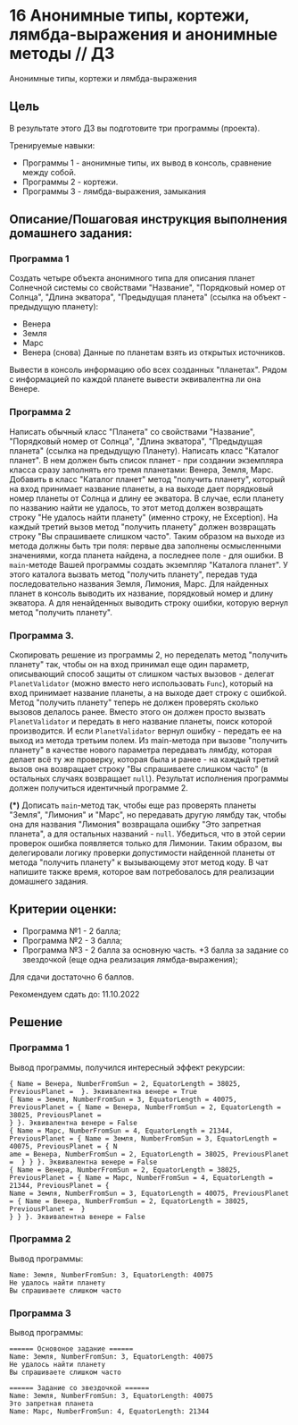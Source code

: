 # 16 Анонимные типы, кортежи, лямбда-выражения и анонимные методы // ДЗ

Анонимные типы, кортежи и лямбда-выражения

## Цель
В результате этого ДЗ вы подготовите три программы (проекта).

Тренируемые навыки:
* Программы 1 - анонимные типы, их вывод в консоль, сравнение между собой.
* Программы 2 - кортежи.
* Программы 3 - лямбда-выражения, замыкания

## Описание/Пошаговая инструкция выполнения домашнего задания:
### Программа 1
Создать четыре объекта анонимного типа для описания планет Солнечной системы со свойствами "Название", "Порядковый номер от Солнца", "Длина экватора", "Предыдущая планета" (ссылка на объект - предыдущую планету):
* Венера
* Земля
* Марс
* Венера (снова)
Данные по планетам взять из открытых источников.

Вывести в консоль информацию обо всех созданных "планетах". Рядом с информацией по каждой планете вывести эквивалентна ли она Венере.

### Программа 2
Написать обычный класс "Планета" со свойствами "Название", "Порядковый номер от Солнца", "Длина экватора", "Предыдущая планета" (ссылка на предыдущую Планету).
Написать класс "Каталог планет". В нем должен быть список планет - при создании экземпляра класса сразу заполнять его тремя планетами: Венера, Земля, Марс.
Добавить в класс "Каталог планет" метод "получить планету", который на вход принимает название планеты, а на выходе дает порядковый номер планеты от Солнца и длину ее экватора. В случае, если планету по названию найти не удалось, то этот метод должен возвращать строку "Не удалось найти планету" (именно строку, не Exception). На каждый третий вызов метод "получить планету" должен возвращать строку "Вы спрашиваете слишком часто". Таким образом на выходе из метода должны быть три поля: первые два заполнены осмысленными значениями, когда планета найдена, а последнее поле - для ошибки.
В `main`-методе Вашей программы создать экземпляр "Каталога планет". У этого каталога вызвать метод "получить планету", передав туда последовательно названия Земля, Лимония, Марс. Для найденных планет в консоль выводить их название, порядковый номер и длину экватора. А для ненайденных выводить строку ошибки, которую вернул метод "получить планету".

### Программа 3.
Скопировать решение из программы 2, но переделать метод "получить планету" так, чтобы он на вход принимал еще один параметр, описывающий способ защиты от слишком частых вызовов - делегат `PlanetValidator` (можно вместо него использовать `Func`), который на вход принимает название планеты, а на выходе дает строку с ошибкой. Метод "получить планету" теперь не должен проверять сколько вызовов делалось ранее. Вместо этого он должен просто вызвать `PlanetValidator` и передать в него название планеты, поиск которой производится. И если `PlanetValidator` вернул ошибку - передать ее на выход из метода третьим полем.
Из main-метода при вызове "получить планету" в качестве нового параметра передавать лямбду, которая делает всё ту же проверку, которая была и ранее - на каждый третий вызов она возвращает строку "Вы спрашиваете слишком часто" (в остальных случаях возвращает `null`). Результат исполнения программы должен получиться идентичный программе 2.

**(*)** Дописать `main`-метод так, чтобы еще раз проверять планеты "Земля", "Лимония" и "Марс", но передавать другую лямбду так, чтобы она для названия "Лимония" возвращала ошибку "Это запретная планета", а для остальных названий - `null`. Убедиться, что в этой серии проверок ошибка появляется только для Лимонии.
Таким образом, вы делегировали логику проверки допустимости найденной планеты от метода "получить планету" к вызывающему этот метод коду.
В чат напишите также время, которое вам потребовалось для реализации домашнего задания.

## Критерии оценки:
* Программа №1 - 2 балла;
* Программа №2 - 3 балла;
* Программа №3 - 2 балла за основную часть. +3 балла за задание со звездочкой (еще одна реализация лямбда-выражения);

Для сдачи достаточно 6 баллов.

Рекомендуем сдать до: 11.10.2022

## Решение

### Программа 1
Вывод программы, получился интересный эффект рекурсии:
```
{ Name = Венера, NumberFromSun = 2, EquatorLength = 38025, PreviousPlanet =  }. Эквивалентна венере = True
{ Name = Земля, NumberFromSun = 3, EquatorLength = 40075, PreviousPlanet = { Name = Венера, NumberFromSun = 2, EquatorLength = 38025, PreviousPlanet =
} }. Эквивалентна венере = False
{ Name = Марс, NumberFromSun = 4, EquatorLength = 21344, PreviousPlanet = { Name = Земля, NumberFromSun = 3, EquatorLength = 40075, PreviousPlanet = { N
ame = Венера, NumberFromSun = 2, EquatorLength = 38025, PreviousPlanet =  } } }. Эквивалентна венере = False
{ Name = Венера, NumberFromSun = 2, EquatorLength = 38025, PreviousPlanet = { Name = Марс, NumberFromSun = 4, EquatorLength = 21344, PreviousPlanet = {
Name = Земля, NumberFromSun = 3, EquatorLength = 40075, PreviousPlanet = { Name = Венера, NumberFromSun = 2, EquatorLength = 38025, PreviousPlanet =  }
} } }. Эквивалентна венере = False
```

### Программа 2
Вывод программы:
```
Name: Земля, NumberFromSun: 3, EquatorLength: 40075
Не удалось найти планету
Вы спрашиваете слишком часто
```

### Программа 3
Вывод программы:
```
====== Основоное задание ======
Name: Земля, NumberFromSun: 3, EquatorLength: 40075
Не удалось найти планету
Вы спрашиваете слишком часто

====== Задание со звездочкой ======
Name: Земля, NumberFromSun: 3, EquatorLength: 40075
Это запретная планета
Name: Марс, NumberFromSun: 4, EquatorLength: 21344
```
